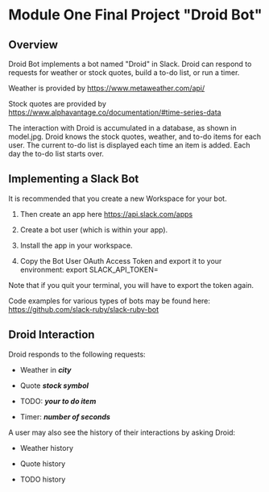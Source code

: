 # Module One Final Project "Droid Bot"

## Overview
Droid Bot implements a bot named "Droid" in Slack.  Droid can respond to requests for weather or stock quotes, build a to-do list, or run a timer.

Weather is provided by https://www.metaweather.com/api/

Stock quotes are provided by https://www.alphavantage.co/documentation/#time-series-data

The interaction with Droid is accumulated in a database, as shown in model.jpg.  Droid knows the stock quotes, weather, and to-do items for each user.  The current to-do list is displayed each time an item is added.  Each day the to-do list starts over. 

## Implementing a Slack Bot
It is recommended that you create a new Workspace for your bot.

1. Then create an app here https://api.slack.com/apps

2. Create a bot user (which is within your app).

3. Install the app in your workspace.

4. Copy the Bot User OAuth Access Token and export it to your environment:
	export SLACK_API_TOKEN= <your api token>

Note that if you quit your terminal, you will have to export the token again.

Code examples for various types of bots may be found here: https://github.com/slack-ruby/slack-ruby-bot

## Droid Interaction
Droid responds to the following requests:

* Weather in  **_city_**

* Quote **_stock symbol_**

* TODO: **_your to do item_**

* Timer: **_number of seconds_**

A user may also see the history of their interactions by asking Droid:

* Weather history

* Quote history

* TODO history

